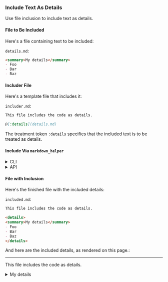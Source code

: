### Include Text As Details

Use file inclusion to include text as details.

#### File to Be Included

Here's a file containing text to be included:

```details.md```:
```markdown
<summary>My details</summary>
- Foo
- Bar
- Baz
```

#### Includer File

Here's a template file that includes it:

```includer.md```:
```markdown
This file includes the code as details.

@[:details](details.md)
```

The treatment token ```:details``` specifies that the included text is to be treated as details.

#### Include Via <code>markdown_helper</code>
<details>
<summary>CLI</summary>

```sh
markdown_helper include --pristine includer.md included.md
```

(Option ```--pristine``` suppresses comment insertion.)
</details>
<details>
<summary>API</summary>

```include.rb```:
```ruby
require 'markdown_helper'

# Option :pristine suppresses comment insertion.
markdown_helper = MarkdownHelper.new(:pristine => true)
markdown_helper.include('includer.md', 'included.md')
```

</details>

#### File with Inclusion

Here's the finished file with the included details:

```included.md```:
```markdown
This file includes the code as details.

<details>
<summary>My details</summary>
- Foo
- Bar
- Baz
</details>
```

And here are the included details, as rendered on this page.:

---

This file includes the code as details.

<details>
<summary>My details</summary>
- Foo
- Bar
- Baz
</details>

